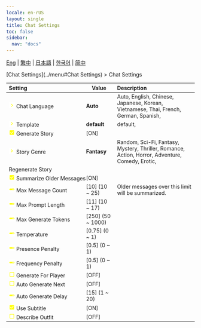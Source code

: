 ```yaml
---
locale: en-rUS
layout: single
title: Chat Settings
toc: false
sidebar:
  nav: "docs"
---
```

[Eng](/dancexr/menu/2025.4/chat/chat_settings) | [繁中](/tw/dancexr/menu/2025.4/chat/chat_settings) | [日本語](/jp/dancexr/menu/2025.4/chat/chat_settings) | [한국어](/kr/dancexr/menu/2025.4/chat/chat_settings) | [简中](/zh/dancexr/menu/2025.4/chat/chat_settings)

[Chat Settings](../menu#Chat Settings) > Chat Settings



| Setting | Value | Description |
| :--- | --- | :--- |
|<nobr>![chevron icon](/images/icon/ic_chevron.png) Chat Language</nobr>| **Auto** | Auto, English, Chinese, Japanese, Korean, Vietnamese, Thai, French, German, Spanish,  |
|<nobr>![chevron icon](/images/icon/ic_chevron.png) Template</nobr>| **default** | default,  |
|<nobr>![check_on icon](/images/icon/ic_check_on.png) Generate Story</nobr>| [ON] | 
|<nobr>![chevron icon](/images/icon/ic_chevron.png) Story Genre</nobr>| **Fantasy** | Random, Sci-Fi, Fantasy, Mystery, Thriller, Romance, Action, Horror, Adventure, Comedy, Erotic,  |
|<nobr> Regenerate Story</nobr>|| 
|<nobr>![check_on icon](/images/icon/ic_check_on.png) Summarize Older Messages</nobr>| [ON] | 
|<nobr>![slider icon](/images/icon/ic_slider.png) Max Message Count</nobr>| [10] (10 ~ 25) | Older messages over this limit will be summarized.
|<nobr>![slider icon](/images/icon/ic_slider.png) Max Prompt Length</nobr>| [11] (10 ~ 17) | 
|<nobr>![slider icon](/images/icon/ic_slider.png) Max Generate Tokens</nobr>| [250] (50 ~ 1000) | 
|<nobr>![slider icon](/images/icon/ic_slider.png) Temperature</nobr>| [0.75] (0 ~ 1) | 
|<nobr>![slider icon](/images/icon/ic_slider.png) Presence Penalty</nobr>| [0.5] (0 ~ 1) | 
|<nobr>![slider icon](/images/icon/ic_slider.png) Frequency Penalty</nobr>| [0.5] (0 ~ 1) | 
|<nobr>![check_off icon](/images/icon/ic_check_off.png) Generate For Player</nobr>| [OFF] | 
|<nobr>![check_off icon](/images/icon/ic_check_off.png) Auto Generate Next</nobr>| [OFF] | 
|<nobr>![slider icon](/images/icon/ic_slider.png) Auto Generate Delay</nobr>| [15] (1 ~ 20) | 
|<nobr>![check_on icon](/images/icon/ic_check_on.png) Use Subtitle</nobr>| [ON] | 
|<nobr>![check_off icon](/images/icon/ic_check_off.png) Describe Outfit</nobr>| [OFF] | 
